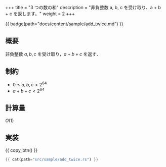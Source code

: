 +++
title = "3 つの数の和"
description = "非負整数 a, b, c を受け取り、a + b + c を返します。"
weight = 2
+++

{{ badge(path="docs/content/sample/add_twice.md") }}

## 概要
非負整数 $a, b, c$ を受け取り，$a + b + c$ を返す．

## 制約
- $0 \leq a, b, c < 2^{64}$
- $a + b + c < 2^{64}$

## 計算量
$O(1)$

## 実装
{{ copy_btn() }}
```rs
{{ cat(path="src/sample/add_twice.rs") }}
```
